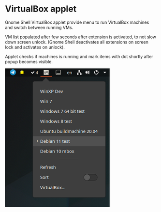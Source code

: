 # VirtualBox applet

Gnome Shell VirtualBox applet provide menu to run VirtualBox machines and switch between running VMs.

VM list populated after few seconds after extension is activated, to not slow down screen unlock.
(Gnome Shell deactivates all extensions on screen lock and activates on unlock).

Applet checks if machines is running and mark items with dot shortly after popup becomes visible.

![screenshot](screenshot.png?raw=true)

